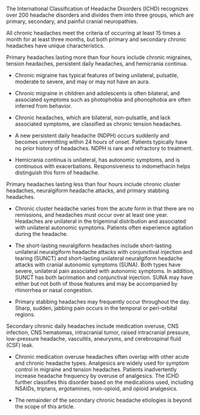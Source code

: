 The International Classification of Headache Disorders (ICHD) recognizes over 200 headache disorders and divides them into three groups, which are primary, secondary, and painful cranial neuropathies.

All chronic headaches meet the criteria of occurring at least 15 times a month for at least three months, but both primary and secondary chronic headaches have unique characteristics.

Primary headaches lasting more than four hours include chronic migraines, tension headaches, persistent daily headaches, and hemicrania continua.

- Chronic migraine has typical features of being unilateral, pulsatile, moderate to severe, and may or may not have an aura.

- Chronic migraine in children and adolescents is often bilateral, and associated symptoms such as photophobia and phonophobia are often inferred from behavior.

- Chronic headaches, which are bilateral, non-pulsatile, and lack associated symptoms, are classified as chronic tension headaches.

- A new persistent daily headache (NDPH) occurs suddenly and becomes unremitting within 24 hours of onset. Patients typically have no prior history of headaches. NDPH is rare and refractory to treatment.

- Hemicrania continua is unilateral, has autonomic symptoms, and is continuous with exacerbations. Responsiveness to indomethacin helps distinguish this form of headache.

Primary headaches lasting less than four hours include chronic cluster headaches, neuralgiform headache attacks, and primary stabbing headaches.

- Chronic cluster headache varies from the acute form in that there are no remissions, and headaches must occur over at least one year. Headaches are unilateral in the trigeminal distribution and associated with unilateral autonomic symptoms. Patients often experience agitation during the headache.

- The short-lasting neuralgiform headaches include short-lasting unilateral neuralgiform headache attacks with conjunctival injection and tearing (SUNCT) and short-lasting unilateral neuralgiform headache attacks with cranial autonomic symptoms (SUNA). Both types have severe, unilateral pain associated with autonomic symptoms. In addition, SUNCT has both lacrimation and conjunctival injection. SUNA may have either but not both of those features and may be accompanied by rhinorrhea or nasal congestion.

- Primary stabbing headaches may frequently occur throughout the day. Sharp, sudden, jabbing pain occurs in the temporal or peri-orbital regions.

Secondary chronic daily headaches include medication overuse, CNS infection, CNS hematomas, intracranial tumor, raised intracranial pressure, low-pressure headache, vasculitis, aneurysms, and cerebrospinal fluid (CSF) leak.

- Chronic medication overuse headaches often overlap with other acute and chronic headache types. Analgesics are widely used for symptom control in migraine and tension headaches. Patients inadvertently increase headache frequency by overuse of analgesics. The ICHD further classifies this disorder based on the medications used, including NSAIDs, triptans, ergotamines, non-opioid, and opioid analgesics.

- The remainder of the secondary chronic headache etiologies is beyond the scope of this article.